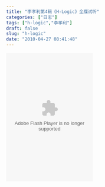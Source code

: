```yaml
---
title: "李孝利第4辑《H-Logic》全牒试听"
categories: ["日志"]
tags: ["h-logic","李孝利"]
draft: false
slug: "h-logic"
date: "2010-04-27 08:41:48"
---
```


<embed src="http://www.xiami.com/widget/766615_1769452425,1769452426,1769452427,1769452428,1769452429,1769452430,1769452431,1769452432,1769452433,1769452434,1769452435,1769452436,1769452437,1769452438,_235_346_FF8719_494949/multiPlayer.swf" type="application/x-shockwave-flash" width="235" height="346" wmode="opaque" autostart="true"></embed>
